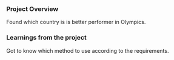 ### Project Overview

 Found which country is is better performer in Olympics.


### Learnings from the project

 Got to know which method to use according to the requirements.



